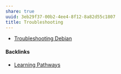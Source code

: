 ```yaml
---
share: true
uuid: 3eb29f37-00b2-4ee4-8f12-8a82d55c1807
title: Troubleshooting
---
```

* [Troubleshooting Debian](../ebb51eba-3d84-4a89-9566-72b1963e6c4a)



#### Backlinks

* [Learning Pathways](/10708552-def9-4391-9126-8a4f53cb5e00)